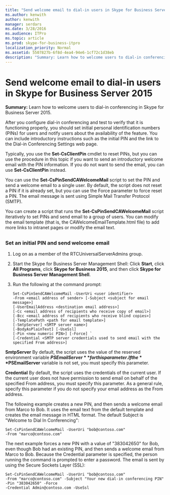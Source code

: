 ```yaml
---
title: "Send welcome email to dial-in users in Skype for Business Server 2015"
ms.author: kenwith
author: kenwith
manager: serdars
ms.date: 3/28/2016
ms.audience: ITPro
ms.topic: article
ms.prod: skype-for-business-itpro
localization_priority: Normal
ms.assetid: 5507827b-6f8d-4ea4-94e6-1cf72c1d38eb
description: "Summary: Learn how to welcome users to dial-in conferencing in Skype for Business Server 2015."
---
```


# Send welcome email to dial-in users in Skype for Business Server 2015
 
**Summary:** Learn how to welcome users to dial-in conferencing in Skype for Business Server 2015.
  
After you configure dial-in conferencing and test to verify that it is functioning properly, you should set initial personal identification numbers (PINs) for users and notify users about the availability of the feature. You can include introductory instructions such as the initial PIN and the link to the Dial-in Conferencing Settings web page. 
  
Typically, you use the **Set-CsClientPin** cmdlet to reset PINs, but you can use the procedure in this topic if you want to send an introductory welcome email with the PIN information. If you do not want to send the email, you can use **Set-CsClientPin** instead.
  
You can use the **Set-CsPinSendCAWelcomeMail** script to set the PIN and send a welcome email to a single user. By default, the script does not reset a PIN if it is already set, but you can use the Force parameter to force reset a PIN. The email message is sent using Simple Mail Transfer Protocol (SMTP).
  
You can create a script that runs the **Set-CsPinSendCAWelcomeMail** script iteratively to set PINs and send email to a group of users. You can modify the email template (that is, the CAWelcomeEmailTemplate.html file) to add more links to intranet pages or modify the email text.
  
## 

### Set an initial PIN and send welcome email

1. Log on as a member of the RTCUniversalServerAdmins group.
    
2. Start the Skype for Business Server Management Shell: Click **Start**, click **All Programs**, click **Skype for Business 2015**, and then click **Skype for Business Server Management Shell**.
    
3. Run the following at the command prompt:
    
   ```
   Set-CsPinSendCAWelcomeMail -UserUri <user identifier>
   -From <email address of sender> [-Subject <subject for email message>]
   [-UserEmailAddress <destination email address>]
   [-Cc <email address of recipients who receive copy of email>]
   [-Bcc <email address of recipients who receive blind copies>]
   [-TemplatePath <path for email template>]
   [-SmtpServer] <SMTP server name>]
   [-BodyAsPlainText] [-UseSsl]
   [-Pin <new numeric PIN>] [-Force] `
   [-Credential <SMTP server credentials used to send email with the specified From address>]
   ```

**SmtpServer** By default, the script uses the value of the reserved environment variable **$PSEmailServer** for this parameter. If the **$PSEmailServer** variable is not set, you must specify this parameter.
    
**Credential** By default, the script uses the credentials of the current user. If the current user does not have permission to send email on behalf of the specified From address, you must specify this parameter. As a general rule, specify this parameter if you do not specify your email address as the From address.
    
The following example creates a new PIN, and then sends a welcome email from Marco to Bob. It uses the email text from the default template and creates the email message in HTML format. The default Subject is "Welcome to Dial In Conferencing":
  
```
Set-CsPinSendCAWelcomeMail -UserUri "bob@contoso.com"
-From "marco@contoso.com"
```

The next example forces a new PIN with a value of "383042650" for Bob, even though Bob had an existing PIN, and then sends a welcome email from Marco to Bob. Because the Credential parameter is specified, the person running the command is prompted to enter a password. The email is sent by using the Secure Sockets Layer (SSL):
  
```
Set-CsPinSendCAWelcomeMail -UserUri "bob@contoso.com"
-From "marco@contoso.com" -Subject "Your new dial-in conferencing PIN"
-Pin "383042650" -Force
-Credential Admin@contoso.com -UseSsl
```